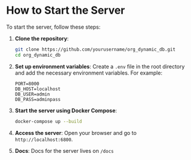 # How to Start the Server

To start the server, follow these steps:

1. **Clone the repository**:
    ```sh
    git clone https://github.com/yourusername/org_dynamic_db.git
    cd org_dynamic_db
    ```

2. **Set up environment variables**:
    Create a `.env` file in the root directory and add the necessary environment variables. For example:
    ```env
    PORT=8000
    DB_HOST=localhost
    DB_USER=admin
    DB_PASS=adminpass
    ```

3. **Start the server using Docker Compose**:
    ```sh
    docker-compose up --build
    ```

4. **Access the server**:
    Open your browser and go to `http://localhost:6800`.

5. **Docs**:
    Docs for the server lives on `/docs`
